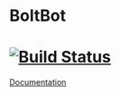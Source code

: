 # BoltBot

[![Build Status](https://travis-ci.org/DiscordBolt/BoltBot.svg?branch=master)](https://travis-ci.org/DiscordBolt/BoltBot) 
======

[Documentation](https://austinv11.github.io/Discord4J/docs.html)
